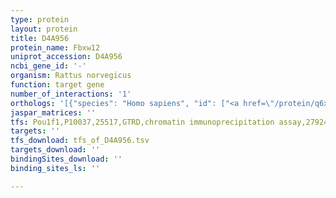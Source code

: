 ```yaml
---
type: protein
layout: protein
title: D4A956
protein_name: Fbxw12
uniprot_accession: D4A956
ncbi_gene_id: '-'
organism: Rattus norvegicus
function: target gene
number_of_interactions: '1'
orthologs: '[{"species": "Homo sapiens", "id": ["<a href=\"/protein/q6x9e4\">Q6X9E4</a>"]}, {"species": "Mus musculus", "id": ["<a href=\"/protein/q497z0\">Q497Z0</a>", "<a href=\"/protein/q8bi58\">Q8BI58</a>", "<a href=\"/protein/q8c2w8\">Q8C2W8</a>", "<a href=\"/protein/q8bi38\">Q8BI38</a>", "<a href=\"/protein/q5xg67\">Q5XG67</a>", "<a href=\"/protein/q5u467\">Q5U467</a>", "<a href=\"/protein/e9pxm9\">E9PXM9</a>", "<a href=\"/protein/q8bi57\">Q8BI57</a>", "<a href=\"/protein/f7c9p2\">F7C9P2</a>", "<a href=\"/protein/q3tsa9\">Q3TSA9</a>"]}]'
jaspar_matrices: ''
tfs: Pou1f1,P10037,25517,GTRD,chromatin immunoprecipitation assay,27924024%5Buid%5D,No
targets: ''
tfs_download: tfs_of_D4A956.tsv
targets_download: ''
bindingSites_download: ''
binding_sites_ls: ''

---
```

